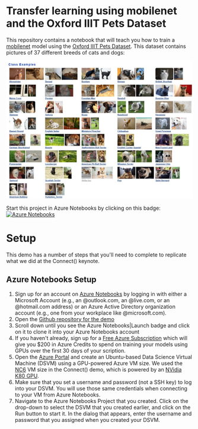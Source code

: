 # Transfer learning using mobilenet and the Oxford IIIT Pets Dataset

This repository contains a notebook that will teach you how to train a [mobilenet](https://arxiv.org/abs/1704.04861) model using the [Oxford IIIT Pets Dataset](http://www.robots.ox.ac.uk/~vgg/data/pets/). This dataset contains pictures of 37 different breeds of cats and dogs:

![Class Examples](images/class_examples.jpg)

Start this project in Azure Notebooks by clicking on this badge: [![Azure Notebooks](https://notebooks.azure.com/launch.svg)](https://notebooks.azure.com/import/gh/jflam/connect-demo)

# Setup

This demo has a number of steps that you'll need to complete to replicate what we did at the Connect() keynote.

## Azure Notebooks Setup

1. Sign up for an account on [Azure Notebooks](https://notebooks.azure.com) by logging in with either a Microsoft Account (e.g., an @outlook.com, an @live.com, or an @hotmail.com address) or an Azure Active Directory organization account (e.g., one from your workplace like @microsoft.com).
1. Open the [Github repository for the demo](https://github.com/Microsoft/connect-petdetector)
1. Scroll down until you see the Azure Notebooks|Launch badge and click on it to clone it into your Azure Notebooks account
1. If you haven't already, sign up for a [Free Azure Subscription](https://azure.microsoft.com/en-us/free/?v=18.45) which will give you $200 in Azure Credits to spend on training your models using GPUs over the first 30 days of your scription.
1. Open the [Azure Portal](https://portal.azure.com) and create an Ubuntu-based Data Science Virtual Machine (DSVM) using a GPU-powered Azure VM size. We used the [NC6](https://docs.microsoft.com/en-us/azure/virtual-machines/windows/sizes-gpu#nc-series) VM size in the Connect() demo, which is powered by an [NVidia K80 GPU](https://www.nvidia.com/en-gb/data-center/tesla-k80/).
1. Make sure that you set a username and password (not a SSH key) to log into your DSVM. You will use those same credentials when connecting to your VM from Azure Notebooks.
1. Navigate to the Azure Notebooks Project that you created. Click on the drop-down to select the DSVM that you created earlier, and click on the Run button to start it. In the dialog that appears, enter the username and password that you assigned when you created your DSVM.

